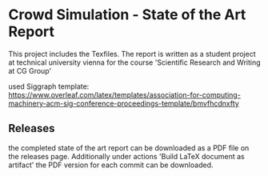 # Crowd Simulation - State of the Art Report

This project includes the Texfiles. The report is written as a student project at technical university vienna for the course 'Scientific Research and Writing at CG Group'

used Siggraph template: https://www.overleaf.com/latex/templates/association-for-computing-machinery-acm-sig-conference-proceedings-template/bmvfhcdnxfty

## Releases 
the completed state of the art report can be downloaded as a PDF file on the releases page. Additionally under actions 'Build LaTeX document as artifact' the PDF version for each commit can be downloaded.
